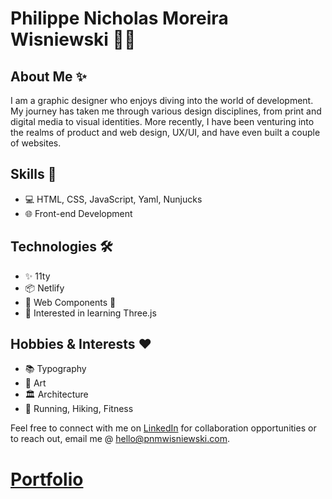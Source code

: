 # Philippe Nicholas Moreira Wisniewski 👨‍💻

## About Me ✨

I am a graphic designer who enjoys diving into the world of development. My journey has taken me through various design disciplines, from print and digital media to visual identities. More recently, I have been venturing into the realms of product and web design, UX/UI, and have even built a couple of websites.

## Skills 🚀

- 💻 HTML, CSS, JavaScript, Yaml, Nunjucks
- 🌐 Front-end Development

## Technologies 🛠️

- ✨ 11ty
- 📦 Netlify
- 🔧 Web Components 👀
- 🌟 Interested in learning Three.js

## Hobbies & Interests ❤️

- 📚 Typography
- 🎨 Art
- 🏛️ Architecture
- 🏃 Running, Hiking, Fitness


Feel free to connect with me on [LinkedIn]([https://www.linkedin.com/in/your-linkedin-profile](https://www.linkedin.com/in/pnmwisniewski)) for collaboration opportunities or to reach out, email me @ [hello@pnmwisniewski.com](mailto:hello@pnmwisniewski.com).

# [Portfolio](https://work.pnmwisniewski.com)
